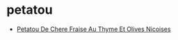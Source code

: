 # petatou

 * [Petatou De Chere Fraise Au Thyme Et Olives Nicoises](../../index/p/petatou-de-chere-fraise-au-thyme-et-olives-nicoises-11447.json)
